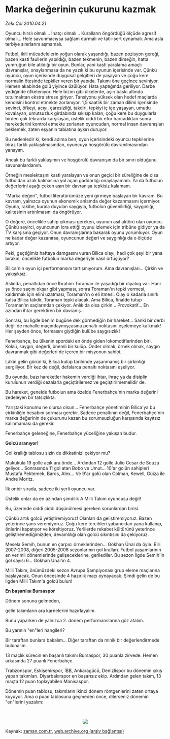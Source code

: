 # Marka değerinin çukurunu kazmak

*Zeki Çol 2010.04.21*

<tr><td class="metin" colspan="2" style="padding-top: 20px; padding-left: 5px; ">Oyuncu hırslı olmalı... İnatçı olmalı... Kuralların öngördüğü ölçüde agresif olmalı... Hele savunmacıysa sağlam durmalı ve tatlı-sert oynamalı. Ama asla terbiye sınırlarını aşmamalı.</td></tr><tr><td class="metin" colspan="2" style="padding-top: 20px; padding-left: 5px; "><p>Futbol, ikili mücadelelerin yoğun olarak yaşandığı, bazen pozisyon gereği, bazen kasti faullerin yapıldığı, bazen tekmenin, bazen dirseğin, hatta yumruğun bile atıldığı bir oyun. Bunlar, yani kasti yaralama amaçlı davranışlar, onaylanmasa da ne yazık ki bu oyunun içerisinde var. Çünkü oyuncu, oyun içerisinde duygusal gelgitleri de yaşayan ve çoğu kere normalin ötesinde tepkiler veren bir yapıda. Takımı öne geçince seviniyor. Hemen akabinde golü yiyince üzülüyor. Hata yaptığında geriliyor. Darbe yediğinde öfkeleniyor. Hele bizim gibi ülkelerde, aşırı baskı altında tutulmaktan ekstra strese giriyor. Tansiyonu yüksek olan hedef maçlarda kendisini kontrol etmekte zorlanıyor. 1,5 saatlik bir zaman dilimi içerisinde sevinci, öfkeyi, acıyı, çaresizliği, takdiri, tepkiyi iç içe yaşayan, umudu kovalayan, umutsuzluk girdabında sıkışıp kalan, çoğu kere bu duygularla birden çok tekrarda karşılaşan, üstelik ciddi bir efor harcadıktan sonra hareketlerini kontrol etmekte zorlanan oyuncudan, normal insan davranışları beklemek, zaten eşyanın tabiatına aykırı duruyor.
<p>Bu nedenledir ki, kendi adıma ben, oyun içerisindeki oyuncu tepkilerine biraz farklı yaklaşılmasından, oyuncuya hoşgörülü davranılmasından yanayım.
<p>Ancak bu farklı yaklaşımın ve hoşgörülü davranışın da bir sınırı olduğunu savunanlardanım.
<p>Örneğin meslektaşını kasti yaralayan ve onun geçici bir süreliğine de olsa futboldan uzak kalmasına yol açan gaddarlığı onaylayamam. Ya da futbolun değerlerini aşağı çeken aşırı bir davranışa tepkisiz kalamam.
<p>"Marka değeri", futbol literatürümüze yeni girmeye başlayan bir kavram. Bu kavram, yalnızca oyunun ekonomik anlamda değer kazanmasını içermiyor. Oyuna, rakibe, kurala duyulan saygıyla, futbolun güvenilirliği, saygınlığı, kalitesinin artırılmasını da öngörüyor.
<p>O değere, öncelikle sahip çıkması gereken, oyunun asıl aktörü olan oyuncu. Çünkü seyirci, oyuncunun icra ettiği oyunu izlemek için tribüne gidiyor ya da TV karşısına geçiyor. Onun davranışlarına bakarak oyunu yorumluyor. Oyun ne kadar değer kazanırsa, oyuncunun değeri ve saygınlığı da o ölçüde artıyor.
<p>Peki, geçtiğimiz haftaya damgasını vuran Bilica olayı, hadi çok şeyi bir yana bırakın, öncelikle futbolun marka değeriyle nasıl örtüşüyor?
<p>Bilica'nın oyun içi performansını tartışmıyorum. Ama davranışları... Çirkin ve yakışıksız.
<p>Aslında, penaltıdan önce İbrahim Toraman ile yaşadığı bir diyalog var. Hani şu önce saçını okşar gibi yapması, sonra Toraman'ın tepki vermesi, kaldırmak için elini uzatması, Toraman'ın o eli itmesi. Olay o kadarla sınırlı kalsa Bilica takdir, Toraman tepki alacak. Ama Bilica, finalde tutup Toraman'ın saçlarından çekiyor. Anlık da olsa çirkin... Provokatif... En azından ihtar gerektiren bir davranış.
<p>Sonrası, bu ligde benim bugüne dek görmediğin bir hareket... Sanki bir derbi değil de mahalle maçındaymışçasına penaltı noktasını eşelemeye kalkmak! Her şeyden önce, formasını giydiğin kulübe saygısızlık!
<p>Fenerbahçe, bu ülkenin spordaki en önde giden lokomotiflerinden biri. Köklü, saygın, değerli, önemli bir kulüp. Önder olmak, örnek olmak, saygın davranmak gibi değerleri de içeren bir misyonun sahibi.
<p>Lâkin gelin görün ki, Bilica kulüp tarihinde yaşanmamış bir çirkinliği sergiliyor. Bir kez de değil, defalarca penaltı noktasını eşeliyor.
<p>Bu oyunda, bazı hareketler hakemin verdiği ihtar, ihraç ya da disiplin kurulunun verdiği cezalarla geçiştirilemez ve geçiştirilmemelidir de.
<p>Bu hareket, genelde futbolun ama özelde Fenerbahçe'nin marka değerini zedeleyen bir tatsızlıkta.
<p>Yarıştaki konumu ne olursa olsun... Fenerbahçe yönetiminin Bilica'ya bu çirkinliğin hesabını sorması gerekir. Sadece penaltının değil, Fenerbahçe'nin marka değerinin de çukurunu kazan bu sorumsuzluğun karşısında kayıtsız kalınmaması da gerekir.
<p>Fenerbahçe geleneğine, Fenerbahçe yüceliğine yakışan budur. 
<p><b>Golcü aranıyor!</b>
<p>Gol krallığı tablosu sizin de dikkatinizi çekiyor mu?
<p>Makukula 19 golle açık ara önde... Ardından 12 golle Julio Cesar de Souza geliyor... Sonrasında 11 gol atan Bobo ve Umut... 10'ar golün sahipleri Mustafa Pektemek, Baros, Alex... Ve 9'ar golü olan Colman, Kewell, Güiza ile Andre Moritz.
<p>İlk onbir sırada, sadece iki yerli oyuncu var.
<p>Üstelik onlar da en azından şimdilik A Milli Takım oyuncusu değil!
<p>Bu, üzerinde ciddi ciddi düşünülmesi gereken sorunlardan birisi.
<p>Çünkü artık golcü yetiştiremiyoruz! Olanları da geliştiremiyoruz. Bazen yeterince şans veremiyoruz. Çoğu kere tercihleri yabancıdan yana kullanıp, önlerini kapatıyor ve köreltiyoruz. Yerlilerde rekabet kültürünü yeterince geliştiremediğimizden, devamlılığı olan golcü sıkıntısını da çekiyoruz.
<p>Mesela Semih, bunun en çarpıcı örneklerinden... Gökhan Ünal da öyle. Biri 2007-2008, diğeri 2005-2006 sezonlarının gol kralları. Futbol yaşamlarının en verimli dönemlerinde gelişeceklerine, gerilediler. Bu sezon ligde Semih'in gol sayısı 6... Gökhan Ünal'ın 4.
<p>Milli Takım, önümüzdeki sezon Avrupa Şampiyonası grup eleme maçlarına başlayacak. Onun öncesinde 4 hazırlık maçı oynayacak. Şimdi gelin de bu ligden Milli Takım'a golcü bulun!
<p><b>En başarılısı Bursaspor</b>
<p>Dönem sonuna gelmeden, 
<p>gelin takımların ara karnelerini hazırlayalım.
<p>Bunu yaparken de yalnızca 2. dönem performanslarına göz atalım.
<p>Bu yarının "en"leri hangileri?
<p>Bir taraftan bunlara bakalım... Diğer taraftan da minik bir değerlendirmede bulunalım.
<p>13 maçlık sürecin en başarılı takımı Bursaspor, 30 puanla zirvede. Hemen arkasında 27 puanlı Fenerbahçe.
<p>Trabzonspor, Eskişehirspor, İBB, Ankaragücü, Denizlispor bu dönemin çıkış yapan takımları. Diyarbakırspor en başarısız ekip. Ardından gelen takım, 13 maçta 12 puan toplayabilen Manisaspor.
<p>Dönemin puan tablosu, takımların ikinci dönem röntgenlerini zaten ortaya koyuyor. Ama o puan tablosuna geçmeden önce, dilerseniz dönemin "en"lerini yazalım:
<p><br/>
<p><p align="center"><img border="0" src="http://web.archive.org/web/20100423080745im_/http://medya.zaman.com.tr/2010/04/21/yazi.jpg"/>
<br/></p></p></p></p></p></p></p></p></p></p></p></p></p></p></p></p></p></p></p></p></p></p></p></p></p></p></p></p></p></p></p></p></p></p></p></p></p></td></tr>

Kaynak: [zaman.com.tr](http://zaman.com.tr/yazar.do?yazino=975475), [web.archive.org (arşiv bağlantısı)](http://web.archive.org/web/20100423080745/http://zaman.com.tr:80/yazar.do?yazino=975475)
